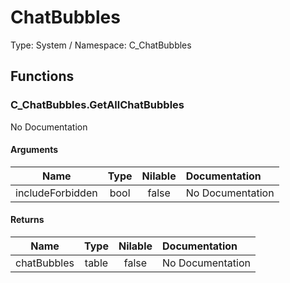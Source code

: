 # ChatBubbles

Type: System / Namespace: C_ChatBubbles

## Functions

### C_ChatBubbles.GetAllChatBubbles

No Documentation

#### Arguments
|Name|Type|Nilable|Documentation|
|:---:|:---:|:---:|:---|
|includeForbidden|bool|false|No Documentation|
#### Returns
|Name|Type|Nilable|Documentation|
|:---:|:---:|:---:|:---|
|chatBubbles|table|false|No Documentation|